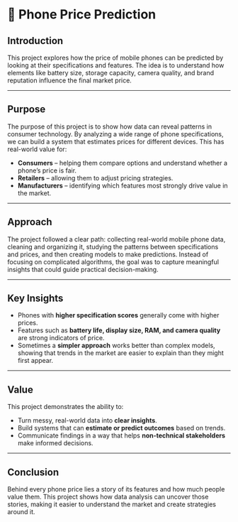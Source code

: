 # 📱 Phone Price Prediction  

## Introduction  
This project explores how the price of mobile phones can be predicted by looking at their specifications and features. The idea is to understand how elements like battery size, storage capacity, camera quality, and brand reputation influence the final market price.  

---

## Purpose  
The purpose of this project is to show how data can reveal patterns in consumer technology. By analyzing a wide range of phone specifications, we can build a system that estimates prices for different devices. This has real-world value for:  
- **Consumers** – helping them compare options and understand whether a phone’s price is fair.  
- **Retailers** – allowing them to adjust pricing strategies.  
- **Manufacturers** – identifying which features most strongly drive value in the market.  

---

## Approach  
The project followed a clear path: collecting real-world mobile phone data, cleaning and organizing it, studying the patterns between specifications and prices, and then creating models to make predictions. Instead of focusing on complicated algorithms, the goal was to capture meaningful insights that could guide practical decision-making.  

---

## Key Insights  
- Phones with **higher specification scores** generally come with higher prices.  
- Features such as **battery life, display size, RAM, and camera quality** are strong indicators of price.  
- Sometimes a **simpler approach** works better than complex models, showing that trends in the market are easier to explain than they might first appear.  

---

## Value  
This project demonstrates the ability to:  
- Turn messy, real-world data into **clear insights**.  
- Build systems that can **estimate or predict outcomes** based on trends.  
- Communicate findings in a way that helps **non-technical stakeholders** make informed decisions.  

---

## Conclusion  
Behind every phone price lies a story of its features and how much people value them. This project shows how data analysis can uncover those stories, making it easier to understand the market and create strategies around it.  
